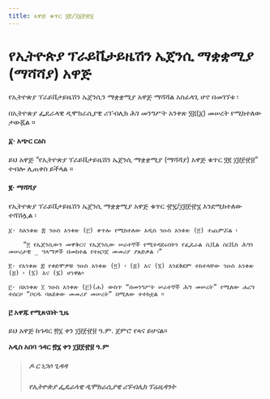 ```yaml
---
title: አዋጅ ቁጥር ፶፪/፲፱፻፹፱
---
```


# የኢትዮጵያ ፕራይቬታይዜሽን ኤጀንሲ ማቋቋሚያ (ማሻሻያ) አዋጅ

የኢትዮጵያ ፕራይቬታይዜሽን ኤጀንሲን ማቋቋሚያ አዋጅ ማሻሻል አስፈላጊ ሆኖ በመገኘቱ ፡

በኢትዮጵያ ፌዴራላዊ ዲሞክራሲያዊ ሪፐብሊክ ሕገ መንግሥት አንቀጽ ፶፭(፩) መሠረት የሚከተለው ታውጇል ።

#### ፩· አጭር ርዕስ

ይህ አዋጅ “የኢትዮጵያ ፕራይቬታይዜሽን ኤጀንሲ ማቋቋሚያ (ማሻሻያ) አዋጅ ቁጥር ፶፪ ፲፱፻፹፱” ተብሎ ሊጠቀስ ይችላል ።

#### ፪· ማሻሻያ

የኢትዮጵያ ፕራይቬታይዜሽን ኤጀንሲ ማቋቋሚያ አዋጅ ቁጥር ፹፯/፲፱፻፹፮ እንደሚከተለው ተሻሽሏል ፡

    ፩· ከአንቀጽ ፰ ንዑስ አንቀጽ (፫) ቀጥሎ የሚከተለው አዲስ ንዑስ አንቀጽ (፬) ተጨምሯል ፡

        “፬ የኤጀንሲውን መዋቅርና የኤጀንሲው ሠራተኞች የሚተዳደሩበትን የፌዴራል ሲቪል ሰርቪስ ሕግን መሠረታዊ _ ዓላማዎች በመከተል የተዘጋጀ መመሪያ ያጸድቃል ፡”

    ፪· የአንቀጽ ፰ የቀድሞዎቹ ንዑስ አንቀጽ (፬) ፡ (፭) እና (፮) እንደቅደም ተከተላቸው ንዑስ አንቀጽ (፭) ፡ (፮) እና (፯) ሆነዋል።

    ፫· በአንቀጽ ፲ ንዑስ አንቀጽ (፫)(ሐ) ውስጥ “በመንግሥት ሠራተኞች ሕግ መሠረት” የሚለው ሐረግ ተሰርዞ “ቦርዱ ባጸደቀው መመሪያ መሠረት” በሚለው ተተክቷል ።

#### ፫ አዋጁ የሚጸናበት ጊዜ

ይህ አዋጅ ከኅዳር ፳፮ ቀን ፲፱፻፹፱ ዓ.ም. ጀምሮ የጻና ይሆናል።

**አዲስ አበባ ኅዳር ፳፮ ቀን ፲፱፻፹፱ ዓ.ም**

> ##### ዶ ር ነጋሶ ጊዳዳ
>
> ##### የኢትዮጵያ ፌዴራላዊ ዲሞክራሲያዊ ሪፑብሊክ ፕሬዚዳንት